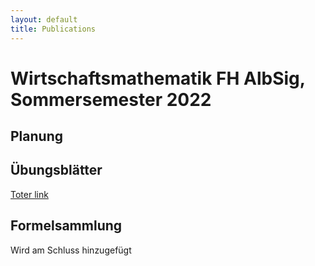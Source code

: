 ```yaml
---
layout: default
title: Publications
---
```


# Wirtschaftsmathematik FH AlbSig, Sommersemester 2022

## Planung

## Übungsblätter

[Toter link]()


## Formelsammlung

Wird am Schluss hinzugefügt
